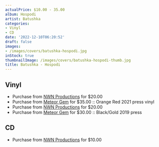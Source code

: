 ```yaml
---
actualPrice: $10.00 - 35.00
album: Hospodi
artist: Batushka
categories:
- Vinyl
- CD
date: '2022-12-10T06:20:52'
draft: false
images:
- /images/covers/batushka-hospodi.jpg
inStock: true
thumbnailImage: /images/covers/batushka-hospodi-thumb.jpg
title: Batushka - Hospodi
---
```


## Vinyl
* Purchase from [NWN Productions](http://shop.nwnprod.com/index.php?route=product/product&path=75&product_id=14951&sort=pd.name&order=ASC) for $20.00
* Purchase from [Meteor Gem](https://meteor-gem.com/products/batushka-hospodi-2xlp) for $35.00 :: Orange Red 2021 press vinyl
* Purchase from [NWN Productions](http://shop.nwnprod.com/index.php?route=product/product&path=75&product_id=24492&sort=pd.name&order=ASC) for $20.00
* Purchase from [Meteor Gem](https://meteor-gem.com/products/batushka-hospodi-2xlp-1) for $30.00 :: Black/Gold 2019 press
## CD
* Purchase from [NWN Productions](http://shop.nwnprod.com/index.php?route=product/product&path=93&product_id=12054&sort=pd.name&order=ASC) for $10.00
